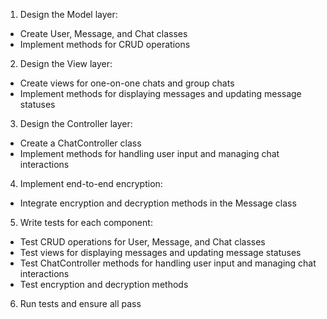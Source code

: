 1. Design the Model layer:
  - Create User, Message, and Chat classes
  - Implement methods for CRUD operations
2. Design the View layer:
  - Create views for one-on-one chats and group chats
  - Implement methods for displaying messages and updating message statuses
3. Design the Controller layer:
  - Create a ChatController class
  - Implement methods for handling user input and managing chat interactions
4. Implement end-to-end encryption:
  - Integrate encryption and decryption methods in the Message class
5. Write tests for each component:
  - Test CRUD operations for User, Message, and Chat classes
  - Test views for displaying messages and updating message statuses
  - Test ChatController methods for handling user input and managing chat interactions
  - Test encryption and decryption methods
6. Run tests and ensure all pass